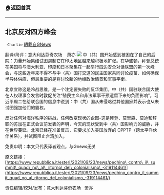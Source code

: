 ###  [:house:返回首頁](https://github.com/ourhimalayas/txt)
---


## 北京反对四方峰会
` Charlie` [轉載自GNews](https://gnews.org/zh-hans/1551686/)

翻译/简评：意大利达芬奇农场    萧亦
![](https://assets.gnews.org/wp-content/uploads/2021/09/09243.jpg)
中（共）国开始感到被困在了自己的后院：力量开始集结试图遏制它在印太地区越来越积极地扩张。在华盛顿，拜登总统在美国将与澳大利亚、印度和日本聚集在一起举行四边安全对话联盟的第一次峰会，与这些近年来不得不与中（共）国打交道的民主国家共同讨论疫苗、如何确保半导体供应，但最重要的是将讨论新的地缘政治情景和军事平衡。

北京宣称这是冷战思维，是一个注定要失败的反华集团。中（共）国驻联合国大使在人权理事会发言时敦促关注“殖民主义和非法军事干预遗留下来的负面影响”。习近平周二在给联合国的信息中说到：中（共）国从未侵略过其他国家并表示也从未试图强加他们的霸权。

反对任何对海洋秩序的挑战，任何改变现状的企图–这是拜登、莫里森、莫迪和辞职的苏加在正式会议前发表的声明，今天的现状受到中（共）国影响力的威胁，并在世界蔓延。北京已经在准备反击，它要求加入美国放弃的 CPPTP（跨太平洋伙伴关系），并试图阻止台湾加入。

免责申明：本文只代表译者观点，与Gnews无关

原文链接：[https://www.repubblica.it/esteri/2021/09/23/news/pechino\_contro\_il\_summit\_quad\_no\_al\_ritorno\_del\_colonialismo\_-319114461/](https://www.repubblica.it/esteri/2021/09/23/news/pechino_contro_il_summit_quad_no_al_ritorno_del_colonialismo_-319114461/)

责任编辑/校对/发布：意大利达芬奇农场   萧亦

